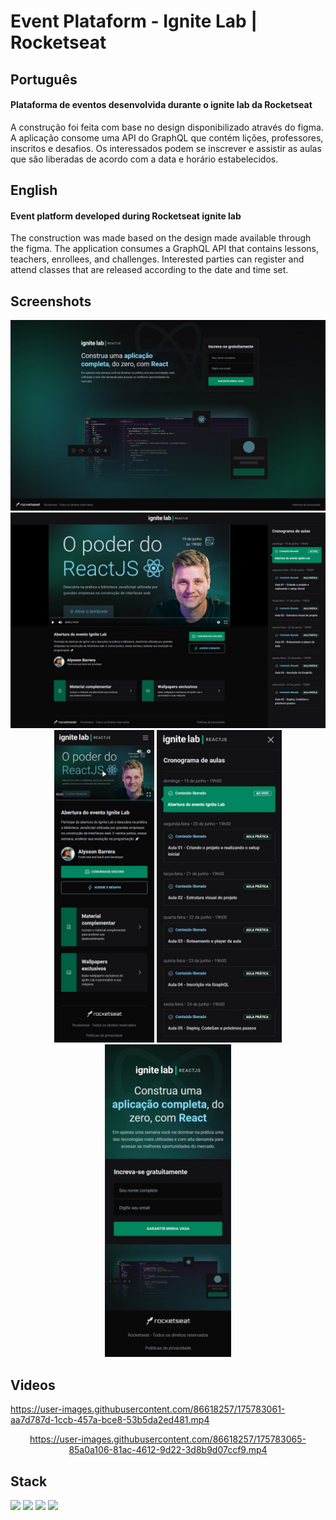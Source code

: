 # Event Plataform - Ignite Lab | Rocketseat

## Português

#### Plataforma de eventos desenvolvida durante o ignite lab da Rocketseat

A construção foi feita com base no design disponibilizado através do figma. A aplicação consome uma API do GraphQL que contém lições, professores, inscritos e desafios. Os interessados podem se inscrever e assistir as aulas que são liberadas de acordo com a data e horário estabelecidos.

## English

#### Event platform developed during Rocketseat ignite lab

The construction was made based on the design made available through the figma. The application consumes a GraphQL API that contains lessons, teachers, enrollees, and challenges. Interested parties can register and attend classes that are released according to the date and time set.

## Screenshots

<div align="center">
  <div>
    <img width="600px" src="./assets/print-1.jpeg" alt="Print da página de inscrição rodando na web na versão desktop"/>
    <img width="600px" src="./assets/print-2.jpeg" alt="Print da página de aula rodando na web na versão desktop"/>
  </div>
  <div>
    <img height="500px" src="./assets/print-mobile-1.jpeg" alt="Print da página de aula rodando na web na versão mobile"/>
    <img height="500px" src="./assets/print-mobile-2.jpeg" alt="Print do menu expandido da página de aula rodando na web na versão mobile"/>
    <img height="500px" src="./assets/print-mobile-3.jpeg" alt="Print da página de inscrição rodando na web na versão mobile"/>
  </div>
</div>

## Videos

https://user-images.githubusercontent.com/86618257/175783061-aa7d787d-1ccb-457a-bce8-53b5da2ed481.mp4

<div align="center">

https://user-images.githubusercontent.com/86618257/175783065-85a0a106-81ac-4612-9d22-3d8b9d07ccf9.mp4

</div>
  
## Stack

<img width="30px" src="https://cdn.jsdelivr.net/gh/devicons/devicon/icons/react/react-original.svg"/> <img width="30px" src="https://cdn.jsdelivr.net/gh/devicons/devicon/icons/redux/redux-original.svg"/> <img width="30px" src="https://cdn.jsdelivr.net/gh/devicons/devicon/icons/tailwindcss/tailwindcss-plain.svg" /> <img width="30px" src="https://cdn.jsdelivr.net/gh/devicons/devicon/icons/graphql/graphql-plain.svg" />
